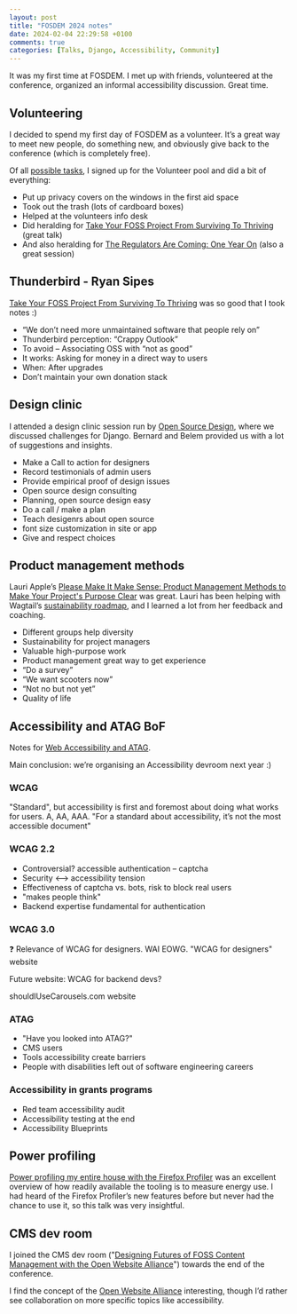 ```yaml
---
layout: post
title: "FOSDEM 2024 notes"
date: 2024-02-04 22:29:58 +0100
comments: true
categories: [Talks, Django, Accessibility, Community]
---
```


It was my first time at FOSDEM. I met up with friends, volunteered at the conference, organized an informal accessibility discussion. Great time.

<!-- more -->

## Volunteering

I decided to spend my first day of FOSDEM as a volunteer. It’s a great way to meet new people, do something new, and obviously give back to the conference (which is completely free).

Of all [possible tasks](https://volunteers.fosdem.org/tasks/), I signed up for the Volunteer pool and did a bit of everything:

- Put up privacy covers on the windows in the first aid space
- Took out the trash (lots of cardboard boxes)
- Helped at the volunteers info desk
- Did heralding for [Take Your FOSS Project From Surviving To Thriving](https://fosdem.org/2024/schedule/event/fosdem-2024-2741-take-your-foss-project-from-surviving-to-thriving/) (great talk)
- And also heralding for [The Regulators Are Coming: One Year On](https://fosdem.org/2024/schedule/event/fosdem-2024-3683-the-regulators-are-coming-one-year-on/) (also a great session)

## Thunderbird - Ryan Sipes

[Take Your FOSS Project From Surviving To Thriving](https://fosdem.org/2024/schedule/event/fosdem-2024-2741-take-your-foss-project-from-surviving-to-thriving/) was so good that I took notes :)

- “We don’t need more unmaintained software that people rely on”
- Thunderbird perception: “Crappy Outlook”
- To avoid – Associating OSS with “not as good”
- It works: Asking for money in a direct way to users
- When: After upgrades
- Don’t maintain your own donation stack

## Design clinic

I attended a design clinic session run by [Open Source Design](https://opensourcedesign.net/), where we discussed challenges for Django.
Bernard and Belem provided us with a lot of suggestions and insights.

- Make a Call to action for designers
- Record testimonials of admin users
- Provide empirical proof of design issues
- Open source design consulting
- Planning, open source design easy
- Do a call / make a plan
- Teach desigenrs about open source
- font size customization in site or app
- Give and respect choices

## Product management methods

Lauri Apple’s [Please Make It Make Sense: Product Management Methods to Make Your Project's Purpose Clear](https://fosdem.org/2024/schedule/event/fosdem-2024-1693-please-make-it-make-sense-product-management-methods-to-make-your-project-s-purpose-clear/) was great. Lauri has been helping with Wagtail’s [sustainability roadmap](https://github.com/wagtail/rfcs/pull/90), and I learned a lot from her feedback and coaching.

- Different groups help diversity
- Sustainability for project managers
- Valuable high-purpose work
- Product management great way to get experience
- “Do a survey”
- “We want scooters now”
- “Not no but not yet”
- Quality of life

## Accessibility and ATAG BoF

Notes for [Web Accessibility and ATAG](https://fosdem.org/2024/schedule/event/fosdem-2024-3757-web-accessibility-and-atag/).

Main conclusion: we’re organising an Accessibility devroom next year :)

### WCAG

"Standard", but accessibility is first and foremost about doing what works for users. A, AA, AAA. "For a standard about accessibility, it’s not the most accessible document"

### WCAG 2.2

- Controversial? accessible authentication – captcha
- Security <--> accessibility tension
- Effectiveness of captcha vs. bots, risk to block real users
- "makes people think"
- Backend expertise fundamental for authentication

### WCAG 3.0

❓ Relevance of WCAG for designers. WAI EOWG. "WCAG for designers" website

Future website: WCAG for backend devs?

shouldIUseCarousels.com website

### ATAG

- "Have you looked into ATAG?"
- CMS users
- Tools accessibility create barriers
- People with disabilities left out of software engineering careers

### Accessibility in grants programs

- Red team accessibility audit
- Accessibility testing at the end
- Accessibility Blueprints

## Power profiling

[Power profiling my entire house with the Firefox Profiler](https://fosdem.org/2024/schedule/event/fosdem-2024-2723-power-profiling-my-entire-house-with-the-firefox-profiler/) was an excellent overview of how readily available the tooling is to measure energy use.
I had heard of the Firefox Profiler’s new features before but never had the chance to use it, so this talk was very insightful.

## CMS dev room

I joined the CMS dev room ("[Designing Futures of FOSS Content Management with the Open Website Alliance](https://fosdem.org/2024/schedule/track/open-website-alliance/)") towards the end of the conference.

I find the concept of the [Open Website Alliance](https://openwebsitealliance.org/) interesting, though I’d rather see collaboration on more specific topics like accessibility.

